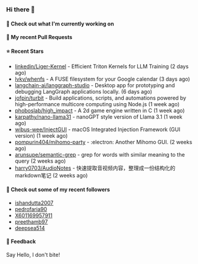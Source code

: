 ### Hi there 👋

#### 👷 Check out what I'm currently working on

#### 🔨 My recent Pull Requests


#### ⭐ Recent Stars

- [linkedin/Liger-Kernel](https://github.com/linkedin/Liger-Kernel) - Efficient Triton Kernels for LLM Training (2 days ago)
- [lvkv/whenfs](https://github.com/lvkv/whenfs) - A FUSE filesystem for your Google calendar (3 days ago)
- [langchain-ai/langgraph-studio](https://github.com/langchain-ai/langgraph-studio) - Desktop app for prototyping and debugging LangGraph applications locally. (6 days ago)
- [jofpin/turbit](https://github.com/jofpin/turbit) - Build applications, scripts, and automations powered by high-performance multicore computing using Node.js (1 week ago)
- [phoboslab/high_impact](https://github.com/phoboslab/high_impact) - A 2d game engine written in C (1 week ago)
- [karpathy/nano-llama31](https://github.com/karpathy/nano-llama31) - nanoGPT style version of Llama 3.1 (1 week ago)
- [wibus-wee/InjectGUI](https://github.com/wibus-wee/InjectGUI) - macOS Integrated Injection Framework (GUI version) (1 week ago)
- [pompurin404/mihomo-party](https://github.com/pompurin404/mihomo-party) - :electron: Another Mihomo GUI.  (2 weeks ago)
- [arunsupe/semantic-grep](https://github.com/arunsupe/semantic-grep) - grep for words with similar meaning to the query (2 weeks ago)
- [harry0703/AudioNotes](https://github.com/harry0703/AudioNotes) - 快速提取音视频内容，整理成一份结构化的markdown笔记 (2 weeks ago)

#### 👯 Check out some of my recent followers

- [ishandutta2007](https://github.com/ishandutta2007)
- [pedrofaria90](https://github.com/pedrofaria90)
- [X601169957911](https://github.com/X601169957911)
- [preethamb97](https://github.com/preethamb97)
- [deepsea514](https://github.com/deepsea514)

#### 💬 Feedback

Say Hello, I don't bite!
